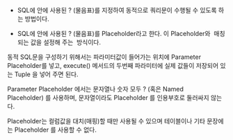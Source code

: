 - SQL에 안에 사용된 ? (물음표)를 지정하여 동적으로 쿼리문이 수행될 수 있도록 하는 방법이다.

- SQL에 안에 사용된 ? (물음표)를 Placeholder라고 한다. 이 Placeholder와  매칭되는 값을 설정해 주는  방식이다.

동적 SQL문을 구성하기 위해서는 파라미터값이 들어가는 위치에 Parameter Placeholder를 넣고, execute() 메서드의 두번째 파라미터에 실제 값들이 저장되어 있는 Tuple 을 넣어 주면 된다.

Parameter Placeholder 에서는 문자열나 숫자 모두 ? (혹은 Named Placeholder) 를 사용하며, 문자열이라도 Placeholder 를 인용부호로 둘러싸지 않는다.

Placeholder는 컬럼값을 대치(매핑)할 때만 사용될 수 있으며 테이블이나 기타 문장에는 Placeholder 를 사용할 수 없다.